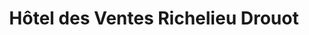 ---
title: "Hôtel des Ventes Richelieu Drouot"
url: /paris/hotel-des-ventes-richelieu-drouot/
shop: antiquités
---